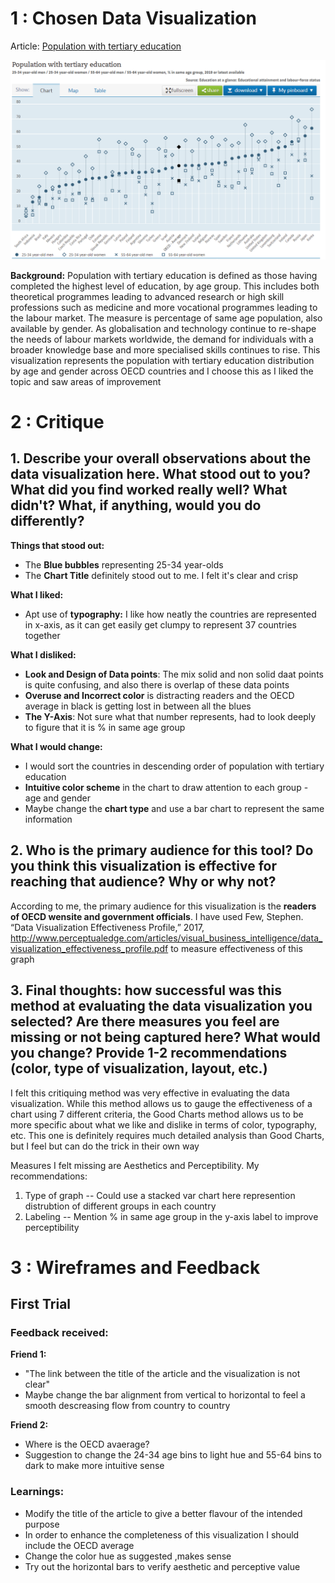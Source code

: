 # 1 : Chosen Data Visualization
Article: [Population with tertiary education](https://data.oecd.org/eduatt/population-with-tertiary-education.htm)

![OECD-Viz](Education.PNG)


**Background:**
Population with tertiary education is defined as those having completed the highest level of education, by age group. This includes both theoretical programmes leading to advanced research or high skill professions such as medicine and more vocational programmes leading to the labour market. The measure is percentage of same age population, also available by gender. As globalisation and technology continue to re-shape the needs of labour markets worldwide, the demand for individuals with a broader knowledge base and more specialised skills continues to rise. This visualization represents the population with tertiary education distribution by age and gender across OECD countries and I choose this as I liked the topic and saw areas of improvement 

# 2 : Critique

## 1. Describe your overall observations about the data visualization here. What stood out to you? What did you find worked really well? What didn't? What, if anything, would you do differently?

**Things that stood out:** <br />
- The **Blue bubbles** representing 25-34 year-olds
- The **Chart Title** definitely stood out to me. I felt it's clear and crisp

**What I liked:** <br /> 
- Apt use of **typography:** I like how neatly the countries are represented in x-axis, as it can get easily get clumpy to represent 37 countries together 

**What I disliked:** <br /> 
- **Look and Design of Data points**: The mix solid and non solid daat points is quite confusing, and also there is overlap of these data points
- **Overuse and Incorrect color** is distracting readers and the OECD average in black is getting lost in between all the blues
- **The Y-Axis**: Not sure what that number represents, had to look deeply to figure that it is % in same age group

**What I would change:** <br /> 
- I would sort the countries in descending order of population with tertiary education 
- **Intuitive color scheme** in the chart to draw attention to each group - age and gender
- Maybe change the **chart type** and use a bar chart to represent the same information

## 2. Who is the primary audience for this tool? Do you think this visualization is effective for reaching that audience? Why or why not?

According to me, the primary audience for this visualization is the **readers of OECD wensite and government officials**.
I have used Few, Stephen. “Data Visualization Effectiveness Profile,” 2017, http://www.perceptualedge.com/articles/visual_business_intelligence/data_visualization_effectiveness_profile.pdf to measure effectiveness of this graph

## 3. Final thoughts: how successful was this method at evaluating the data visualization you selected? Are there measures you feel are missing or not being captured here? What would you change? Provide 1-2 recommendations (color, type of visualization, layout, etc.)

I felt this critiquing method was very effective in evaluating the data visualization. While this method allows us to gauge the effectiveness of a chart using 7 different criteria, the Good Charts method allows us to be more specific about what we like and dislike in terms of color, typography, etc.  This one is definitely requires much detailed analysis than Good Charts, but I feel but can do the trick in their own way

Measures I felt missing are Aesthetics and Perceptibility. My recommendations:
1. Type of graph -- Could use a stacked var chart here represention distrubtion of different groups in each country
2. Labeling -- Mention % in same age group in the y-axis label to improve perceptibility

# 3 : Wireframes and Feedback

## First Trial

### Feedback received:

**Friend 1:** <br /> 
- "The link between the title of the article and the visualization is not clear"
- Maybe change the bar alignment from vertical to horizontal to feel a smooth descreasing flow from country to country

**Friend 2:** <br /> 
- Where is the OECD avaerage?
- Suggestion to change the 24-34 age bins to light hue and 55-64 bins to dark to make more intuitive sense

### Learnings:

- Modify the title of the article to give a better flavour of the intended purpose
- In order to enhance the completeness of this visualization I should include the OECD average
- Change the color hue as suggested ,makes sense
- Try out the horizontal bars to verify aesthetic and perceptive value






